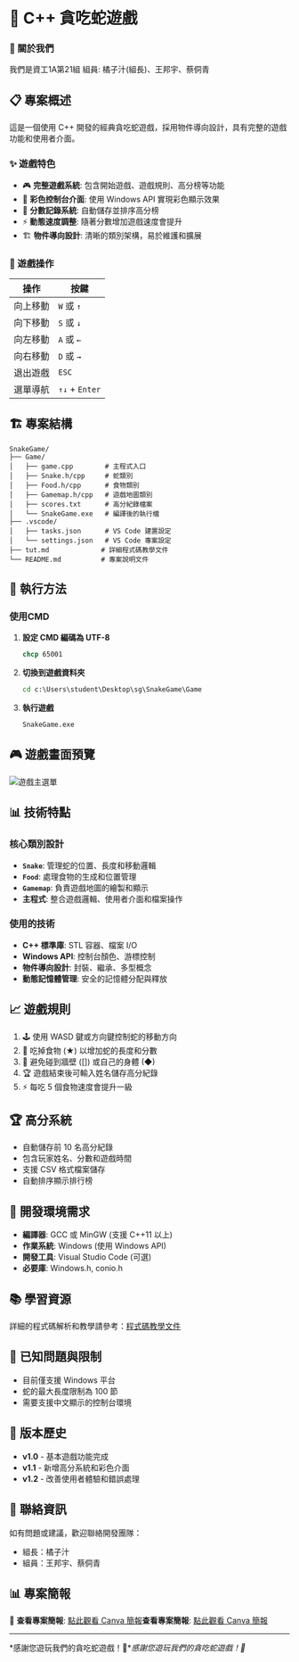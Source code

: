 # 🐍 C++ 貪吃蛇遊戲

### 👥 關於我們
我們是資工1A第21組
組員: 橘子汁(組長)、王邦宇、蔡侗青

## 📋 專案概述

這是一個使用 C++ 開發的經典貪吃蛇遊戲，採用物件導向設計，具有完整的遊戲功能和使用者介面。

### ✨ 遊戲特色

- 🎮 **完整遊戲系統**: 包含開始遊戲、遊戲規則、高分榜等功能
- 🎨 **彩色控制台介面**: 使用 Windows API 實現彩色顯示效果
- 💾 **分數記錄系統**: 自動儲存並排序高分榜
- ⚡ **動態速度調整**: 隨著分數增加遊戲速度會提升
- 🏗️ **物件導向設計**: 清晰的類別架構，易於維護和擴展

### 🎯 遊戲操作

| 操作 | 按鍵 |
|------|------|
| 向上移動 | `W` 或 `↑` |
| 向下移動 | `S` 或 `↓` |
| 向左移動 | `A` 或 `←` |
| 向右移動 | `D` 或 `→` |
| 退出遊戲 | `ESC` |
| 選單導航 | `↑↓` + `Enter` |

## 🏗️ 專案結構

```
SnakeGame/
├── Game/
│   ├── game.cpp        # 主程式入口
│   ├── Snake.h/cpp     # 蛇類別
│   ├── Food.h/cpp      # 食物類別
│   ├── Gamemap.h/cpp   # 遊戲地圖類別
│   ├── scores.txt      # 高分紀錄檔案
│   └── SnakeGame.exe   # 編譯後的執行檔
├── .vscode/
│   ├── tasks.json      # VS Code 建置設定
│   └── settings.json   # VS Code 專案設定
├── tut.md             # 詳細程式碼教學文件
└── README.md          # 專案說明文件
```

## 🚀 執行方法

### 使用CMD

1. **設定 CMD 編碼為 UTF-8**
   ```cmd
   chcp 65001
   ```

2. **切換到遊戲資料夾**
   ```cmd
   cd c:\Users\student\Desktop\sg\SnakeGame\Game
   ```

3. **執行遊戲**
   ```cmd
   SnakeGame.exe
   ```

## 🎮 遊戲畫面預覽

![遊戲主選單](https://github.com/Aisoow/SnakeGame/blob/main/main-menu.png)

## 📊 技術特點

### 核心類別設計

- **`Snake`**: 管理蛇的位置、長度和移動邏輯
- **`Food`**: 處理食物的生成和位置管理
- **`Gamemap`**: 負責遊戲地圖的繪製和顯示
- **主程式**: 整合遊戲邏輯、使用者介面和檔案操作

### 使用的技術

- **C++ 標準庫**: STL 容器、檔案 I/O
- **Windows API**: 控制台顏色、游標控制
- **物件導向設計**: 封裝、繼承、多型概念
- **動態記憶體管理**: 安全的記憶體分配與釋放

## 📈 遊戲規則

1. 🕹️ 使用 WASD 鍵或方向鍵控制蛇的移動方向
2. 🍎 吃掉食物 (★) 以增加蛇的長度和分數
3. 🚫 避免碰到牆壁 ([]) 或自己的身體 (◆)
4. 🏆 遊戲結束後可輸入姓名儲存高分紀錄
5. ⚡ 每吃 5 個食物速度會提升一級

## 🏆 高分系統

- 自動儲存前 10 名高分紀錄
- 包含玩家姓名、分數和遊戲時間
- 支援 CSV 格式檔案儲存
- 自動排序顯示排行榜

## 🔧 開發環境需求

- **編譯器**: GCC 或 MinGW (支援 C++11 以上)
- **作業系統**: Windows (使用 Windows API)
- **開發工具**: Visual Studio Code (可選)
- **必要庫**: Windows.h, conio.h

## 📚 學習資源

詳細的程式碼解析和教學請參考：[程式碼教學文件](tut.md)

## 🐛 已知問題與限制

- 目前僅支援 Windows 平台
- 蛇的最大長度限制為 100 節
- 需要支援中文顯示的控制台環境

## 📝 版本歷史

- **v1.0** - 基本遊戲功能完成
- **v1.1** - 新增高分系統和彩色介面
- **v1.2** - 改善使用者體驗和錯誤處理

## 📧 聯絡資訊

如有問題或建議，歡迎聯絡開發團隊：
- 組長：橘子汁
- 組員：王邦宇、蔡侗青

## 📊 專案簡報

🎯 **查看專案簡報**: [點此觀看 Canva 簡報](https://www.canva.com/design/DAGpwsXJPTA/DkBYSZj1PIR-jmiUd6ntfw/view?utm_content=DAGpwsXJPTA&utm_campaign=designshare&utm_medium=link2&utm_source=uniquelinks&utlId=hb836806036)**查看專案簡報**: [點此觀看 Canva 簡報](https://www.canva.com/design/DAGpwsXJPTA/DkBYSZj1PIR-jmiUd6ntfw/view?utm_content=DAGpwsXJPTA&utm_campaign=designshare&utm_medium=link2&utm_source=uniquelinks&utlId=hb836806036)

------


*感謝您遊玩我們的貪吃蛇遊戲！🐍**感謝您遊玩我們的貪吃蛇遊戲！🐍*
